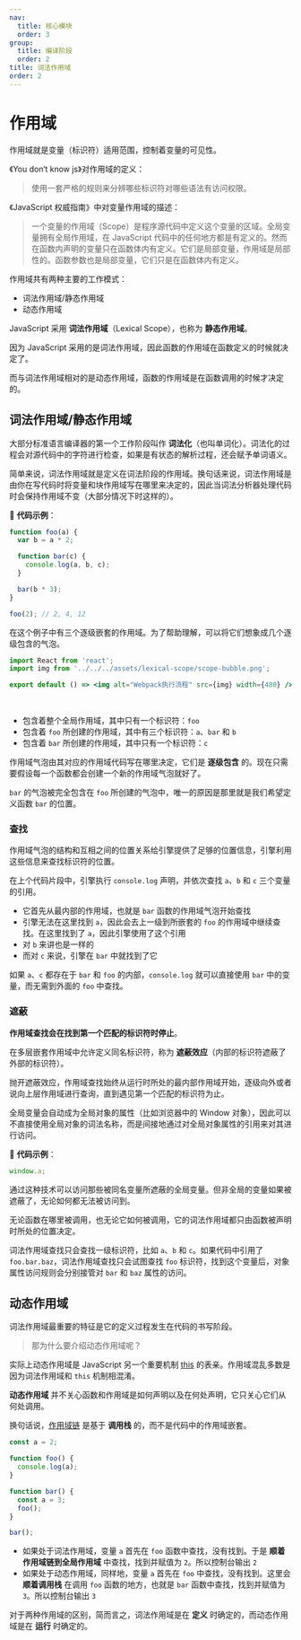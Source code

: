 ```yaml
---
nav:
  title: 核心模块
  order: 3
group:
  title: 编译阶段
  order: 2
title: 词法作用域
order: 2
---
```


# 作用域

作用域就是变量（标识符）适用范围，控制着变量的可见性。

《You don‘t know js》对作用域的定义：

> 使用一套严格的规则来分辨哪些标识符对哪些语法有访问权限。

《JavaScript 权威指南》中对变量作用域的描述：

> 一个变量的作用域（Scope）是程序源代码中定义这个变量的区域。全局变量拥有全局作用域，在 JavaScript 代码中的任何地方都是有定义的。然而在函数内声明的变量只在函数体内有定义。它们是局部变量，作用域是局部性的。函数参数也是局部变量，它们只是在函数体内有定义。

作用域共有两种主要的工作模式：

- 词法作用域/静态作用域
- 动态作用域

JavaScript 采用 **词法作用域**（Lexical Scope），也称为 **静态作用域**。

因为 JavaScript 采用的是词法作用域，因此函数的作用域在函数定义的时候就决定了。

而与词法作用域相对的是动态作用域，函数的作用域是在函数调用的时候才决定的。

## 词法作用域/静态作用域

大部分标准语言编译器的第一个工作阶段叫作 **词法化**（也叫单词化）。词法化的过程会对源代码中的字符进行检查，如果是有状态的解析过程，还会赋予单词语义。

简单来说，词法作用域就是定义在词法阶段的作用域。换句话来说，词法作用域是由你在写代码时将变量和块作用域写在哪里来决定的，因此当词法分析器处理代码时会保持作用域不变（大部分情况下时这样的）。

🌰 **代码示例**：

```js
function foo(a) {
  var b = a * 2;

  function bar(c) {
    console.log(a, b, c);
  }

  bar(b * 3);
}

foo(2); // 2, 4, 12
```

在这个例子中有三个逐级嵌套的作用域。为了帮助理解，可以将它们想象成几个逐级包含的气泡。

```jsx | inline
import React from 'react';
import img from '../../../assets/lexical-scope/scope-bubble.png';

export default () => <img alt="Webpack执行流程" src={img} width={480} />;
```

<br/>

- 包含着整个全局作用域，其中只有一个标识符：`foo`
- 包含着 `foo` 所创建的作用域，其中有三个标识符：`a`、`bar` 和 `b`
- 包含着 `bar` 所创建的作用域，其中只有一个标识符：`c`

作用域气泡由其对应的作用域代码写在哪里决定，它们是 **逐级包含** 的。现在只需要假设每一个函数都会创建一个新的作用域气泡就好了。

`bar` 的气泡被完全包含在 `foo` 所创建的气泡中，唯一的原因是那里就是我们希望定义函数 `bar` 的位置。

### 查找

作用域气泡的结构和互相之间的位置关系给引擎提供了足够的位置信息，引擎利用这些信息来查找标识符的位置。

在上个代码片段中，引擎执行 `console.log` 声明，并依次查找 `a`、`b` 和 `c` 三个变量的引用。

- 它首先从最内部的作用域，也就是 `bar` 函数的作用域气泡开始查找
- 引擎无法在这里找到 `a`，因此会去上一级到所嵌套的 `foo` 的作用域中继续查找。在这里找到了 `a`，因此引擎使用了这个引用
- 对 `b` 来讲也是一样的
- 而对 `c` 来说，引擎在 `bar` 中就找到了它

如果 `a`、`c` 都存在于 `bar` 和 `foo` 的内部，`console.log` 就可以直接使用 `bar` 中的变量，而无需到外面的 `foo` 中查找。

### 遮蔽

**作用域查找会在找到第一个匹配的标识符时停止**。

在多层嵌套作用域中允许定义同名标识符，称为 **遮蔽效应**（内部的标识符遮蔽了外部的标识符）。

抛开遮蔽效应，作用域查找始终从运行时所处的最内部作用域开始，逐级向外或者说向上层作用域进行查询，直到遇见第一个匹配的标识符为止。

全局变量会自动成为全局对象的属性（比如浏览器中的 Window 对象），因此可以不直接使用全局对象的词法名称，而是间接地通过对全局对象属性的引用来对其进行访问。

🌰 **代码示例**：

```js
window.a;
```

通过这种技术可以访问那些被同名变量所遮蔽的全局变量。但非全局的变量如果被遮蔽了，无论如何都无法被访问到。

无论函数在哪里被调用，也无论它如何被调用，它的词法作用域都只由函数被声明时所处的位置决定。

词法作用域查找只会查找一级标识符，比如 `a`、`b` 和 `c`。如果代码中引用了 `foo.bar.baz`，词法作用域查找只会试图查找 `foo` 标识符，找到这个变量后，对象属性访问规则会分别接管对 `bar` 和 `baz` 属性的访问。

## 动态作用域

词法作用域最重要的特征是它的定义过程发生在代码的书写阶段。

> 那为什么要介绍动态作用域呢？

实际上动态作用域是 JavaScript 另一个重要机制 [this](../execution/this) 的表亲。作用域混乱多数是因为词法作用域和 `this` 机制相混淆。

**动态作用域** 并不关心函数和作用域是如何声明以及在何处声明，它只关心它们从何处调用。

换句话说，[作用域链](../execution/scope-chain) 是基于 **调用栈** 的，而不是代码中的作用域嵌套。

```js
const a = 2;

function foo() {
  console.log(a);
}

function bar() {
  const a = 3;
  foo();
}

bar();
```

- 如果处于词法作用域，变量 `a` 首先在 `foo` 函数中查找，没有找到。于是 **顺着作用域链到全局作用域** 中查找，找到并赋值为 `2`。所以控制台输出 `2`
- 如果处于动态作用域，同样地，变量 `a` 首先在 `foo` 中查找，没有找到。这里会 **顺着调用栈** 在调用 `foo` 函数的地方，也就是 `bar` 函数中查找，找到并赋值为 `3`。所以控制台输出 `3`

对于两种作用域的区别，简而言之，词法作用域是在 **定义** 时确定的，而动态作用域是在 **运行** 时确定的。
